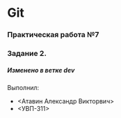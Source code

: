 # Git
### Практическая работа №7
### Задание 2.
##### Изменено в ветке dev
Выполнил:
* <Атавин Александр Викторвич>
* <УВП-311>